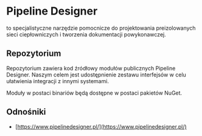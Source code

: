 # Pipeline Designer

to specjalistyczne narzędzie pomocnicze do projektowania preizolowanych sieci ciepłowniczych i tworzenia dokumentacji powykonawczej.

## Repozytorium

Repozytorium zawiera kod źródłowy modułów publicznych Pipeline Designer. 
Naszym celem jest udostępnienie zestawu interfejsów w celu ułatwienia integracji z innymi systemami. 

Moduły w postaci binariów będą dostępne w postaci pakietów NuGet.

## Odnośniki 
* [https://www.pipelinedesigner.pl/](https://www.pipelinedesigner.pl/)